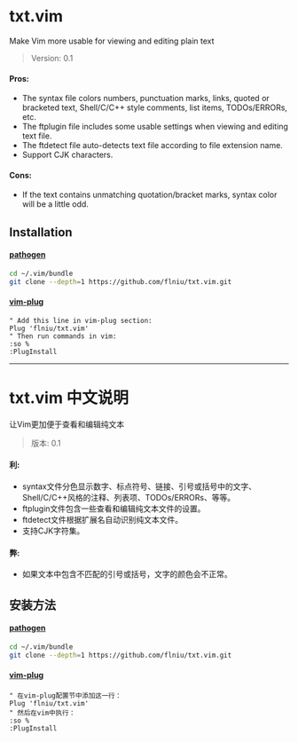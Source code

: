# txt.vim

Make Vim more usable for viewing and editing plain text

> Version: 0.1

#### Pros:
* The syntax file colors numbers, punctuation marks, links, quoted or bracketed text, Shell/C/C++ style comments, list items, TODOs/ERRORs, etc.
* The ftplugin file includes some usable settings when viewing and editing text file.
* The ftdetect file auto-detects text file according to file extension name.
* Support CJK characters.

#### Cons:
* If the text contains unmatching quotation/bracket marks, syntax color will be a little odd.

## Installation

#### [pathogen][]

```sh
cd ~/.vim/bundle
git clone --depth=1 https://github.com/flniu/txt.vim.git
```

#### [vim-plug][]

```vim
" Add this line in vim-plug section:
Plug 'flniu/txt.vim'
" Then run commands in vim:
:so %
:PlugInstall
```

----

# txt.vim 中文说明

让Vim更加便于查看和编辑纯文本

> 版本: 0.1

#### 利:
* syntax文件分色显示数字、标点符号、链接、引号或括号中的文字、Shell/C/C++风格的注释、列表项、TODOs/ERRORs、等等。
* ftplugin文件包含一些查看和编辑纯文本文件的设置。
* ftdetect文件根据扩展名自动识别纯文本文件。
* 支持CJK字符集。

#### 弊:
* 如果文本中包含不匹配的引号或括号，文字的颜色会不正常。

## 安装方法

#### [pathogen][]

```sh
cd ~/.vim/bundle
git clone --depth=1 https://github.com/flniu/txt.vim.git
```

#### [vim-plug][]

```vim
" 在vim-plug配置节中添加这一行：
Plug 'flniu/txt.vim'
" 然后在vim中执行：
:so %
:PlugInstall
```


[pathogen]:         https://github.com/tpope/vim-pathogen
[vim-plug]:         https://github.com/junegunn/vim-plug/
